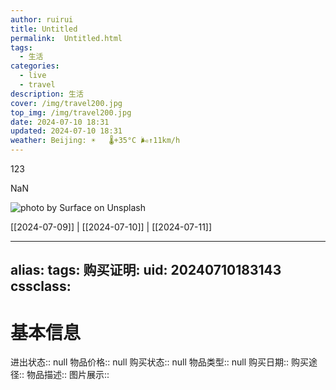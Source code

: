 ```yaml
---
author: ruirui
title: Untitled
permalink:  Untitled.html
tags:
  - 生活
categories:
  - live
  - travel
description: 生活
cover: /img/travel200.jpg
top_img: /img/travel200.jpg
date: 2024-07-10 18:31
updated: 2024-07-10 18:31
weather: Beijing: ☀️   🌡️+35°C 🌬️↑11km/h
---
```


123


NaN

![photo by Surface on Unsplash](https://images.unsplash.com/photo-1665686374221-1901faa9f3ad?crop=entropy&cs=srgb&fm=jpg&ixid=M3wzNjM5Nzd8MHwxfHJhbmRvbXx8fHx8fHx8fDE3MjA2MDc1MDZ8&ixlib=rb-4.0.3&q=85&w=1600&h=900)





[[2024-07-09]] | [[2024-07-10]] | [[2024-07-11]]

---

alias: 
tags: 
购买证明: 
uid: 20240710183143 
cssclass: 
---

# 基本信息
进出状态:: null
物品价格:: null
购买状态:: null
物品类型:: null
购买日期:: 
购买途径:: 
物品描述:: 
图片展示:: 


